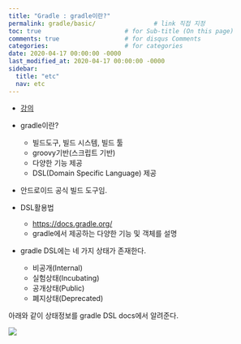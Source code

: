 ```yaml
---
title: "Gradle : gradle이란?"
permalink: gradle/basic/                # link 직접 지정
toc: true                       # for Sub-title (On this page)
comments: true                  # for disqus Comments
categories:                     # for categories
date: 2020-04-17 00:00:00 -0000
last_modified_at: 2020-04-17 00:00:00 -0000
sidebar:
  title: "etc"
  nav: etc
---
```


* [강의](https://www.youtube.com/watch?v=s-XZ5B15ZJ0&list=PL7mmuO705dG2pdxCYCCJeAgOeuQN1seZz)

* gradle이란?
    * 빌드도구, 빌드 시스템, 빌드 툴
    * groovy기반(스크립트 기반)
    * 다양한 기능 제공
    * DSL(Domain Specific Language) 제공

* 안드로이드 공식 빌드 도구임.

* DSL활용법
    * https://docs.gradle.org/
    * gradle에서 제공하는 다양한 기능 및 객체를 설명

* gradle DSL에는 네 가지 상태가 존재한다.
    * 비공개(Internal)
    * 실험상태(Incubating)
    * 공개상태(Public)
    * 폐지상태(Deprecated)

아래와 같이 상태정보를 gradle DSL docs에서 알려준다.

![](/file/image/gradle-basic.png)